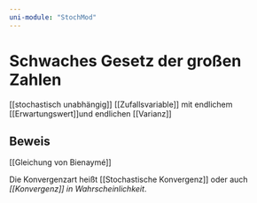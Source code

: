 ```yaml
---
uni-module: "StochMod"
---
```


# Schwaches Gesetz der großen Zahlen

[[stochastisch unabhängig]] [[Zufallsvariable]] mit endlichem [[Erwartungswert]]und endlichen [[Varianz]]

## Beweis

[[Gleichung von Bienaymé]]

Die Konvergenzart heißt [[Stochastische Konvergenz]] oder auch _[[Konvergenz]] in Wahrscheinlichkeit_.
